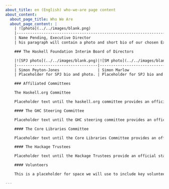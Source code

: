 ```yaml
---
about_title: en (English) who-we-are page content
about_content:
  about_page_title: Who We Are
  about_page_content: |
    | ![photo](../../images/blank.png)                                                         |
    |------------------------------------------------------------------------------------------|
    | Name Pending, Executive Director                                                         |
    | his paragraph will contain a photo and short bio of our chosen Executive Director.       |

    ### The Haskell Foundation Interim Board of Directors

    |![SPJ photo](../../images/blank.png)|![SM photo](../../images/blank.png) |![SM photo](../../images/blank.png) |
    |------------------------------------|------------------------------------|------------------------------------|
    | Simon Peyton-Jones                 | Simon Marlow                       | Edward Kmett                       |
    | Placeholder for SPJ bio and photo. | Placeholder for SPJ bio and photo. | Placeholder for SPJ bio and photo. |

    ### Affiliated Committees

    The Haskell.org Committee

    Placeholder text until the haskell.org committee provides an official statement.

    #### The GHC Steering Committee

    Placeholder text until the GHC steering committee provides an official statement.

    #### The Core Libraries Committee

    Placeholder text until the Core Libraries Committee provides an official statement.

    #### The Hackage Trustees

    Placeholder text until the Hackage Trustees provide an official statement.

    #### Volunteers

    This is a placeholder for space we will use to include key volunteers who are not on the board or with one of the affiliated committees.

---    
```

